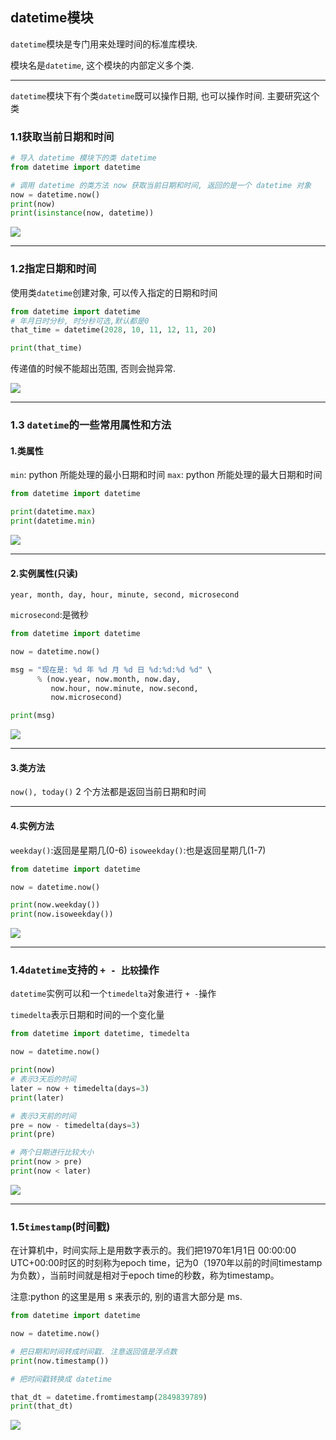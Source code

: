 ## datetime模块

`datetime`模块是专门用来处理时间的标准库模块.

模块名是`datetime`, 这个模块的内部定义多个类.

------

`datetime`模块下有个类`datetime`既可以操作日期, 也可以操作时间. 主要研究这个类

### 1.1获取当前日期和时间

```python
# 导入 datetime 模块下的类 datetime
from datetime import datetime

# 调用 datetime 的类方法 now 获取当前日期和时间, 返回的是一个 datetime 对象
now = datetime.now()
print(now)
print(isinstance(now, datetime))
```

![](images/9-1.png)

------

### 1.2指定日期和时间

使用类`datetime`创建对象, 可以传入指定的日期和时间

```python
from datetime import datetime
# 年月日时分秒, 时分秒可选,默认都是0
that_time = datetime(2028, 10, 11, 12, 11, 20)

print(that_time)
```

传递值的时候不能超出范围, 否则会抛异常.

![](images/9-2.png)

------

### 1.3 `datetime`的一些常用属性和方法

#### 1.类属性

`min`: python 所能处理的最小日期和时间
`max`: python 所能处理的最大日期和时间

```python
from datetime import datetime

print(datetime.max)
print(datetime.min)
```

![](images/9-3.png)

------

#### 2.实例属性(只读)

`year, month, day, hour, minute, second, microsecond`

`microsecond`:是微秒

```python
from datetime import datetime

now = datetime.now()

msg = "现在是: %d 年 %d 月 %d 日 %d:%d:%d %d" \
      % (now.year, now.month, now.day,
         now.hour, now.minute, now.second,
         now.microsecond)

print(msg)
```

![](images/9-4.png)

------

#### 3.类方法

`now(), today()` 2 个方法都是返回当前日期和时间

------

#### 4.实例方法

`weekday()`:返回是星期几(0-6)
`isoweekday()`:也是返回星期几(1-7)

```python
from datetime import datetime

now = datetime.now()

print(now.weekday())
print(now.isoweekday())
```

![](images/9-5.png)

------

### 1.4`datetime`支持的 `+ - 比较`操作

`datetime`实例可以和一个`timedelta`对象进行 `+ -`操作

`timedelta`表示日期和时间的一个变化量

```python
from datetime import datetime, timedelta

now = datetime.now()

print(now)
# 表示3天后的时间
later = now + timedelta(days=3)
print(later)

# 表示3天前的时间
pre = now - timedelta(days=3)
print(pre)

# 两个日期进行比较大小
print(now > pre)
print(now < later)
```

![](images/9-6.png)

------

### 1.5`timestamp`(时间戳)

在计算机中，时间实际上是用数字表示的。我们把1970年1月1日 00:00:00 UTC+00:00时区的时刻称为epoch time，记为0（1970年以前的时间timestamp为负数），当前时间就是相对于epoch time的秒数，称为timestamp。

注意:python 的这里是用 s 来表示的, 别的语言大部分是 ms.

```python
from datetime import datetime

now = datetime.now()

# 把日期和时间转成时间戳. 注意返回值是浮点数
print(now.timestamp())

# 把时间戳转换成 datetime

that_dt = datetime.fromtimestamp(2849839789)
print(that_dt)
```

![](images/9-7.png)



